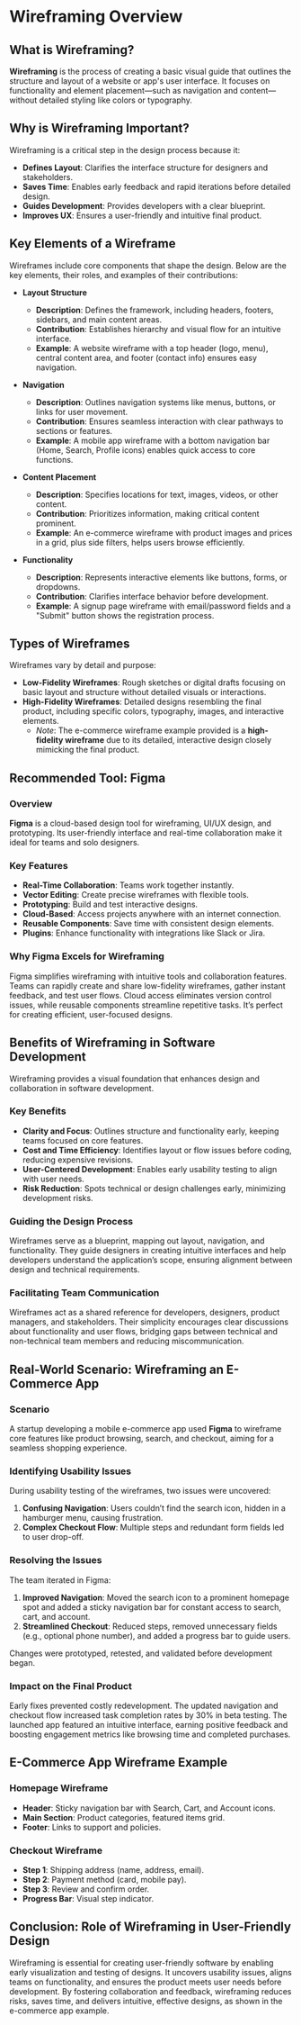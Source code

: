 
# Wireframing Overview

## What is Wireframing?

**Wireframing** is the process of creating a basic visual guide that outlines the structure and layout of a website or app's user interface. It focuses on functionality and element placement—such as navigation and content—without detailed styling like colors or typography.

## Why is Wireframing Important?

Wireframing is a critical step in the design process because it:
- **Defines Layout**: Clarifies the interface structure for designers and stakeholders.
- **Saves Time**: Enables early feedback and rapid iterations before detailed design.
- **Guides Development**: Provides developers with a clear blueprint.
- **Improves UX**: Ensures a user-friendly and intuitive final product.

## Key Elements of a Wireframe

Wireframes include core components that shape the design. Below are the key elements, their roles, and examples of their contributions:

- **Layout Structure**  
  - **Description**: Defines the framework, including headers, footers, sidebars, and main content areas.  
  - **Contribution**: Establishes hierarchy and visual flow for an intuitive interface.  
  - **Example**: A website wireframe with a top header (logo, menu), central content area, and footer (contact info) ensures easy navigation.

- **Navigation**  
  - **Description**: Outlines navigation systems like menus, buttons, or links for user movement.  
  - **Contribution**: Ensures seamless interaction with clear pathways to sections or features.  
  - **Example**: A mobile app wireframe with a bottom navigation bar (Home, Search, Profile icons) enables quick access to core functions.

- **Content Placement**  
  - **Description**: Specifies locations for text, images, videos, or other content.  
  - **Contribution**: Prioritizes information, making critical content prominent.  
  - **Example**: An e-commerce wireframe with product images and prices in a grid, plus side filters, helps users browse efficiently.

- **Functionality**  
  - **Description**: Represents interactive elements like buttons, forms, or dropdowns.  
  - **Contribution**: Clarifies interface behavior before development.  
  - **Example**: A signup page wireframe with email/password fields and a "Submit" button shows the registration process.

## Types of Wireframes

Wireframes vary by detail and purpose:

- **Low-Fidelity Wireframes**: Rough sketches or digital drafts focusing on basic layout and structure without detailed visuals or interactions.  
- **High-Fidelity Wireframes**: Detailed designs resembling the final product, including specific colors, typography, images, and interactive elements.  
  - *Note*: The e-commerce wireframe example provided is a **high-fidelity wireframe** due to its detailed, interactive design closely mimicking the final product.

## Recommended Tool: Figma

### Overview
**Figma** is a cloud-based design tool for wireframing, UI/UX design, and prototyping. Its user-friendly interface and real-time collaboration make it ideal for teams and solo designers.

### Key Features
- **Real-Time Collaboration**: Teams work together instantly.  
- **Vector Editing**: Create precise wireframes with flexible tools.  
- **Prototyping**: Build and test interactive designs.  
- **Cloud-Based**: Access projects anywhere with an internet connection.  
- **Reusable Components**: Save time with consistent design elements.  
- **Plugins**: Enhance functionality with integrations like Slack or Jira.

### Why Figma Excels for Wireframing
Figma simplifies wireframing with intuitive tools and collaboration features. Teams can rapidly create and share low-fidelity wireframes, gather instant feedback, and test user flows. Cloud access eliminates version control issues, while reusable components streamline repetitive tasks. It’s perfect for creating efficient, user-focused designs.

## Benefits of Wireframing in Software Development

Wireframing provides a visual foundation that enhances design and collaboration in software development.

### Key Benefits
- **Clarity and Focus**: Outlines structure and functionality early, keeping teams focused on core features.  
- **Cost and Time Efficiency**: Identifies layout or flow issues before coding, reducing expensive revisions.  
- **User-Centered Development**: Enables early usability testing to align with user needs.  
- **Risk Reduction**: Spots technical or design challenges early, minimizing development risks.

### Guiding the Design Process
Wireframes serve as a blueprint, mapping out layout, navigation, and functionality. They guide designers in creating intuitive interfaces and help developers understand the application’s scope, ensuring alignment between design and technical requirements.

### Facilitating Team Communication
Wireframes act as a shared reference for developers, designers, product managers, and stakeholders. Their simplicity encourages clear discussions about functionality and user flows, bridging gaps between technical and non-technical team members and reducing miscommunication.

## Real-World Scenario: Wireframing an E-Commerce App

### Scenario
A startup developing a mobile e-commerce app used **Figma** to wireframe core features like product browsing, search, and checkout, aiming for a seamless shopping experience.

### Identifying Usability Issues
During usability testing of the wireframes, two issues were uncovered:
1. **Confusing Navigation**: Users couldn’t find the search icon, hidden in a hamburger menu, causing frustration.  
2. **Complex Checkout Flow**: Multiple steps and redundant form fields led to user drop-off.

### Resolving the Issues
The team iterated in Figma:
1. **Improved Navigation**: Moved the search icon to a prominent homepage spot and added a sticky navigation bar for constant access to search, cart, and account.  
2. **Streamlined Checkout**: Reduced steps, removed unnecessary fields (e.g., optional phone number), and added a progress bar to guide users.

Changes were prototyped, retested, and validated before development began.

### Impact on the Final Product
Early fixes prevented costly redevelopment. The updated navigation and checkout flow increased task completion rates by 30% in beta testing. The launched app featured an intuitive interface, earning positive feedback and boosting engagement metrics like browsing time and completed purchases.

## E-Commerce App Wireframe Example

### Homepage Wireframe
- **Header**: Sticky navigation bar with Search, Cart, and Account icons.  
- **Main Section**: Product categories, featured items grid.  
- **Footer**: Links to support and policies.

### Checkout Wireframe
- **Step 1**: Shipping address (name, address, email).  
- **Step 2**: Payment method (card, mobile pay).  
- **Step 3**: Review and confirm order.  
- **Progress Bar**: Visual step indicator.

## Conclusion: Role of Wireframing in User-Friendly Design

Wireframing is essential for creating user-friendly software by enabling early visualization and testing of designs. It uncovers usability issues, aligns teams on functionality, and ensures the product meets user needs before development. By fostering collaboration and feedback, wireframing reduces risks, saves time, and delivers intuitive, effective designs, as shown in the e-commerce app example.


